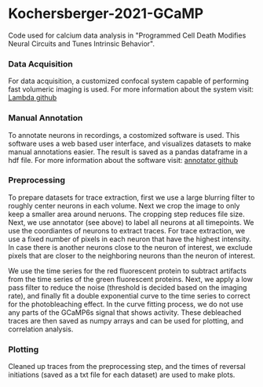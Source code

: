 # Kochersberger-2021-GCaMP
Code used for calcium data analysis in "Programmed Cell Death Modifies Neural Circuits and Tunes Intrinsic Behavior".  

### Data Acquisition
For data acquisition, a customized confocal system capable of performing fast volumeric imaging is used.
For more information about the system visit: [Lambda github](https://github.com/venkatachalamlab/lambda)

### Manual Annotation
To annotate neurons in recordings, a costomized software is used. This software uses a web based user interface, and visualizes datasets to make manual annotations easier. The result is saved as a pandas dataframe in a hdf file. For more information about the software visit: [annotator github](https://github.com/venkatachalamlab/annotator)

### Preprocessing
To prepare datasets for trace extraction, first we use a large blurring filter to roughly center neurons in each volume. Next we crop the image to only keep a smaller area around neruons. The cropping step reduces file size. Next, we use annotator (see above) to label all neurons at all timepoints. We use the coordiantes of neurons to extract traces. For trace extraction, we use a fixed number of pixels in each neuron that have the highest intensity. In case there is another neurons close to the neuron of interest, we exclude pixels that are closer to the neighboring neurons than the neuron of interest.

We use the time series for the red fluorescent protein to subtract artifacts from the time series of the green fluorescent proteins. Next, we apply a low pass filter to reduce the noise (threshold is decided based on the imaging rate), and finally fit a double exponential curve to the time series to correct for the photobleaching effect. In the curve fitting process, we do not use any parts of the GCaMP6s signal that shows activity. These debleached traces are then saved as numpy arrays and can be used for plotting, and correlation analysis.

### Plotting
Cleaned up traces from the preprocessing step, and the times of reversal initiations (saved as a txt file for each dataset) are used to make plots.
